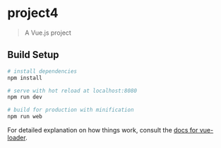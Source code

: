 # project4

> A Vue.js project

## Build Setup

``` bash
# install dependencies
npm install

# serve with hot reload at localhost:8080
npm run dev

# build for production with minification
npm run web
```

For detailed explanation on how things work, consult the [docs for vue-loader](http://vuejs.github.io/vue-loader).
